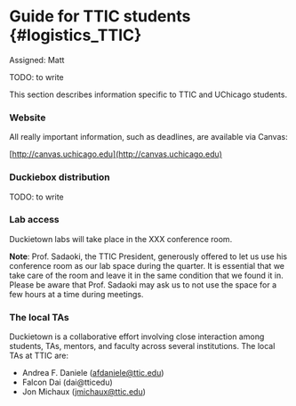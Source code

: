 # Guide for TTIC students {#logistics_TTIC}

Assigned: Matt

TODO: to write

This section describes information specific to TTIC and UChicago students.

### Website

All really important information, such as deadlines, are available via Canvas:

[http://canvas.uchicago.edu](http://canvas.uchicago.edu)

### Duckiebox distribution

TODO: to write

### Lab access

Duckietown labs will take place in the XXX conference room.

**Note**: Prof. Sadaoki, the TTIC President, generously offered to let us use his conference room as our lab space during the quarter. It is essential that we take care of the room and leave it in the same condition that we found it in. Please be aware that Prof. Sadaoki may ask us to not use the space for a few hours at a time during meetings.

### The local TAs

Duckietown is a collaborative effort involving close interaction among students, TAs, mentors, and faculty across several institutions. The local TAs at TTIC are:

* Andrea F. Daniele (afdaniele@ttic.edu)
* Falcon Dai (dai@tticedu)
* Jon Michaux (jmichaux@ttic.edu)
